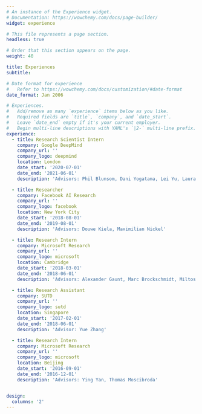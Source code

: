 ```yaml
---
# An instance of the Experience widget.
# Documentation: https://wowchemy.com/docs/page-builder/
widget: experience

# This file represents a page section.
headless: true

# Order that this section appears on the page.
weight: 40

title: Experiences
subtitle:

# Date format for experience
#   Refer to https://wowchemy.com/docs/customization/#date-format
date_format: Jan 2006

# Experiences.
#   Add/remove as many `experience` items below as you like.
#   Required fields are `title`, `company`, and `date_start`.
#   Leave `date_end` empty if it's your current employer.
#   Begin multi-line descriptions with YAML's `|2-` multi-line prefix.
experience:
  - title: Research Scientist Intern
    company: Google DeepMind 
    company_url: ''
    company_logo: deepmind
    location: London
    date_start: '2020-07-01'
    date_end: '2021-06-01'
    description: 'Advisors: Phil Blunsom, Dani Yogatama, Lei Yu, Laura Rimell'

  - title: Researcher
    company: Facebook AI Research
    company_url: ''
    company_logo: facebook
    location: New York City
    date_start: '2018-08-01'
    date_end: '2019-08-01'
    description: 'Advisors: Douwe Kiela, Maximilian Nickel'

  - title: Research Intern
    company: Microsoft Research
    company_url: ''
    company_logo: microsoft
    location: Cambridge
    date_start: '2018-03-01'
    date_end: '2018-06-01'
    description: 'Advisors: Alexander Gaunt, Marc Brockschmidt, Miltos Allamanis'

  - title: Research Assistant
    company: SUTD 
    company_url: ''
    company_logo: sutd
    location: Singapore
    date_start: '2017-02-01'
    date_end: '2018-06-01'
    description: 'Advisor: Yue Zhang'

  - title: Research Intern
    company: Microsoft Research 
    company_url: ''
    company_logo: microsoft
    location: Beijing
    date_start: '2016-09-01'
    date_end: '2016-12-01'
    description: 'Advisors: Ying Yan, Thomas Moscibroda'


design:
  columns: '2'
---
```


